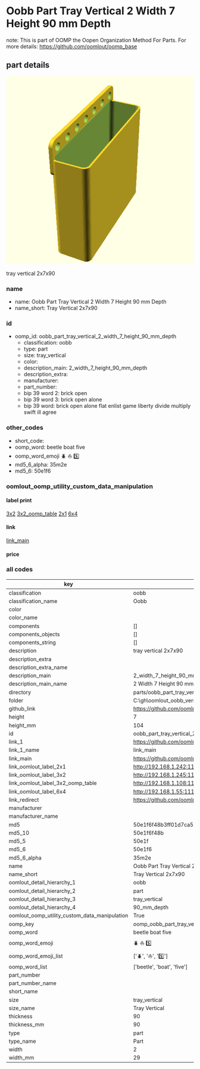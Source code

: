 # Oobb Part Tray Vertical 2 Width 7 Height 90 mm Depth  

note: This is part of OOMP the Oopen Organization Method For Parts. For more details: https://github.com/oomlout/oomp_base

##  part details
  

[![](3dpr.png)](3dpr.png)

tray vertical 2x7x90



### name
* name: Oobb Part Tray Vertical 2 Width 7 Height 90 mm Depth
* name_short: Tray Vertical 2x7x90 
### id
* oomp_id: oobb_part_tray_vertical_2_width_7_height_90_mm_depth
  * classification: oobb
  * type: part
  * size: tray_vertical
  * color: 
  * description_main: 2_width_7_height_90_mm_depth
  * description_extra: 
  * manufacturer: 
  * part_number: 
  * bip 39 word 2: brick open
  * bip 39 word 3: brick open alone
  * bip 39 word: brick open alone flat enlist game liberty divide multiply swift ill agree

### other_codes
* short_code: 
* oomp_word: beetle boat five
* oomp_word_emoji :beetle: :boat: :five:
* md5_6_alpha: 35m2e
* md5_6: 50e1f6






### oomlout_oomp_utility_custom_data_manipulation
#### label print
[3x2](http://192.168.1.245:1112/?label=oomp%2035m2e)
[3x2_oomp_table](http://192.168.1.108:1112/?label=oomp%2035m2e)
[2x1](http://192.168.1.242:1112/?label=oomp%2035m2e)
[6x4](http://192.168.1.55:1112/?label=oomp%2035m2e)    

#### link

[link_main](https://github.com/oomlout/oomlout_oobb_version_4_generated_parts/tree/main/navigation_oomp/oobb/part/tray_vertical/2_width_7_height_90_mm_depth/part)                              

#### price







### all codes 
| key | value |  
| --- | --- |  
| classification | oobb |  
| classification_name | Oobb |  
| color |  |  
| color_name |  |  
| components | [] |  
| components_objects | [] |  
| components_string | [] |  
| description | tray vertical 2x7x90 |  
| description_extra |  |  
| description_extra_name |  |  
| description_main | 2_width_7_height_90_mm_depth |  
| description_main_name | 2 Width 7 Height 90 mm Depth |  
| directory | parts/oobb_part_tray_vertical_2_width_7_height_90_mm_depth |  
| folder | C:\gh\oomlout_oobb_version_4_generated_parts\parts\oobb_part_tray_vertical_2_width_7_height_90_mm_depth |  
| github_link | https://github.com/oomlout/oomlout_oomp_part_src/tree/main/parts/oobb_part_tray_vertical_2_width_7_height_90_mm_depth |  
| height | 7 |  
| height_mm | 104 |  
| id | oobb_part_tray_vertical_2_width_7_height_90_mm_depth |  
| link_1 | https://github.com/oomlout/oomlout_oobb_version_4_generated_parts/tree/main/navigation_oomp/oobb/part/tray_vertical/2_width_7_height_90_mm_depth/part |  
| link_1_name | link_main |  
| link_main | https://github.com/oomlout/oomlout_oobb_version_4_generated_parts/tree/main/navigation_oomp/oobb/part/tray_vertical/2_width_7_height_90_mm_depth/part |  
| link_oomlout_label_2x1 | http://192.168.1.242:1112/?label=oomp%2035m2e |  
| link_oomlout_label_3x2 | http://192.168.1.245:1112/?label=oomp%2035m2e |  
| link_oomlout_label_3x2_oomp_table | http://192.168.1.108:1112/?label=oomp%2035m2e |  
| link_oomlout_label_6x4 | http://192.168.1.55:1112/?label=oomp%2035m2e |  
| link_redirect | https://github.com/oomlout/oomlout_oobb_version_4_generated_parts/tree/main/parts/oobb_tray_vertical_02_07_90 |  
| manufacturer |  |  
| manufacturer_name |  |  
| md5 | 50e1f6f48b3ff01d7ca565880de6c8dd |  
| md5_10 | 50e1f6f48b |  
| md5_5 | 50e1f |  
| md5_6 | 50e1f6 |  
| md5_6_alpha | 35m2e |  
| name | Oobb Part Tray Vertical 2 Width 7 Height 90 mm Depth |  
| name_short | Tray Vertical 2x7x90  |  
| oomlout_detail_hierarchy_1 | oobb |  
| oomlout_detail_hierarchy_2 | part |  
| oomlout_detail_hierarchy_3 | tray_vertical |  
| oomlout_detail_hierarchy_4 | 90_mm_depth |  
| oomlout_oomp_utility_custom_data_manipulation | True |  
| oomp_key | oomp_oobb_part_tray_vertical_2_width_7_height_90_mm_depth |  
| oomp_word | beetle boat five |  
| oomp_word_emoji | :beetle: :boat: :five: |  
| oomp_word_emoji_list | [':beetle:', ':boat:', ':five:'] |  
| oomp_word_list | ['beetle', 'boat', 'five'] |  
| part_number |  |  
| part_number_name |  |  
| short_name |  |  
| size | tray_vertical |  
| size_name | Tray Vertical |  
| thickness | 90 |  
| thickness_mm | 90 |  
| type | part |  
| type_name | Part |  
| width | 2 |  
| width_mm | 29 |  

